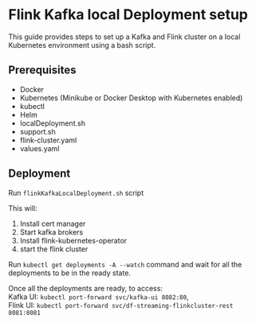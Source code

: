 # Flink Kafka local Deployment setup

This guide provides steps to set up a Kafka and Flink cluster on a local Kubernetes environment using a bash script.

## Prerequisites

- Docker
- Kubernetes (Minikube or Docker Desktop with Kubernetes enabled)
- kubectl
- Helm
- localDeployment.sh
- support.sh
- flink-cluster.yaml
- values.yaml

## Deployment

Run `flinkKafkaLocalDeployment.sh` script 

This will:
1. Install cert manager 
2. Start kafka brokers
3. Install flink-kubernetes-operator
4. start the flink cluster


Run `kubectl get deployments -A --watch` command and wait for all the deployments to be in the ready state.     


Once all the deployments are ready, to access:    
Kafka UI: `kubectl port-forward svc/kafka-ui 8082:80`,  
Flink UI: `kubectl port-forward svc/df-streaming-flinkcluster-rest 8081:8081`




